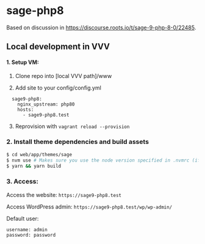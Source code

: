 # sage-php8

Based on discussion in https://discourse.roots.io/t/sage-9-php-8-0/22485.

## Local development in VVV

#### 1. Setup VM:
1. Clone repo into [local VVV path]/www

2. Add site to your config/config.yml

```
  sage9-php8:
    nginx_upstream: php80
    hosts:
      - sage9-php8.test
```

3. Reprovision with `vagrant reload --provision`

### 2. Install theme dependencies and build assets

```sh
$ cd web/app/themes/sage
$ nvm use # Makes sure you use the node version specified in .nvmrc (if you use nvm)
$ yarn && yarn build
```

### 3. Access:

Access the website: `https://sage9-php8.test`

Access WordPress admin: `https://sage9-php8.test/wp/wp-admin/`

Default user:

```
username: admin
password: password
```
